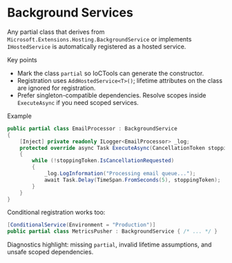 # Background Services

Any partial class that derives from `Microsoft.Extensions.Hosting.BackgroundService` or implements `IHostedService` is automatically registered as a hosted service.

Key points

- Mark the class `partial` so IoCTools can generate the constructor.
- Registration uses `AddHostedService<T>()`; lifetime attributes on the class are ignored for registration.
- Prefer singleton-compatible dependencies. Resolve scopes inside `ExecuteAsync` if you need scoped services.

Example

```csharp
public partial class EmailProcessor : BackgroundService
{
    [Inject] private readonly ILogger<EmailProcessor> _log;
    protected override async Task ExecuteAsync(CancellationToken stoppingToken)
    {
        while (!stoppingToken.IsCancellationRequested)
        {
            _log.LogInformation("Processing email queue...");
            await Task.Delay(TimeSpan.FromSeconds(5), stoppingToken);
        }
    }
}
```

Conditional registration works too:

```csharp
[ConditionalService(Environment = "Production")]
public partial class MetricsPusher : BackgroundService { /* ... */ }
```

Diagnostics highlight: missing `partial`, invalid lifetime assumptions, and unsafe scoped dependencies.
